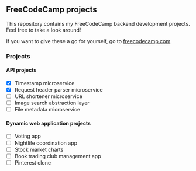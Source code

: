 ## FreeCodeCamp projects

This repository contains my FreeCodeCamp backend development projects.  
Feel free to take a look around!

If you want to give these a go for yourself, go to [freecodecamp.com](https://freecodecamp.com).

### Projects
#### API projects
- [x] Timestamp microservice
- [x] Request header parser microservice
- [ ] URL shortener microservice
- [ ] Image search abstraction layer
- [ ] File metadata microservice

#### Dynamic web application projects
- [ ] Voting app
- [ ] Nightlife coordination app
- [ ] Stock market charts
- [ ] Book trading club management app
- [ ] Pinterest clone
